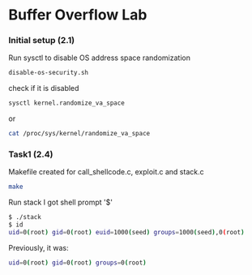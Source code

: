 # Buffer Overflow Lab

### Initial setup (2.1)

Run sysctl to disable OS address space randomization

```bash
disable-os-security.sh
```

check if it is disabled

```bash
sysctl kernel.randomize_va_space
```

or

```bash
cat /proc/sys/kernel/randomize_va_space
```
### Task1 (2.4)

Makefile created for call_shellcode.c, exploit.c and stack.c

```bash
make
```
Run stack I got shell prompt '$'

```bash
$ ./stack
$ id
uid=0(root) gid=0(root) euid=1000(seed) groups=1000(seed),0(root)
```
Previously, it was:
```bash
uid=0(root) gid=0(root) groups=0(root)
```

